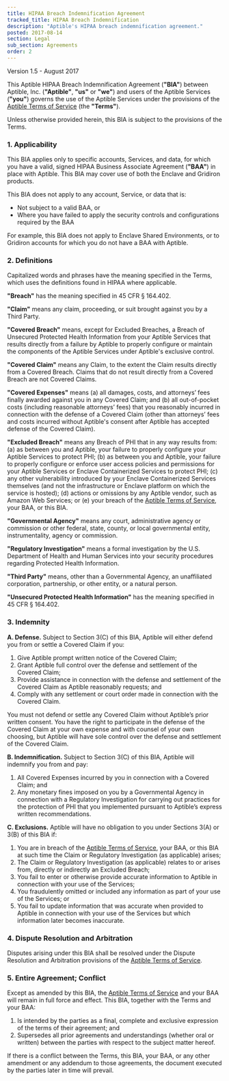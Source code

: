```yaml
---
title: HIPAA Breach Indemnification Agreement
tracked_title: HIPAA Breach Indemnification
description: "Aptible's HIPAA breach indemnification agreement."
posted: 2017-08-14
section: Legal
sub_section: Agreements
order: 2
---
```

<!-- Reference Links -->
[Aptible Terms of Service]:/legal/terms-of-service

Version 1.5 - August 2017

This Aptible HIPAA Breach Indemnification Agreement (**"BIA"**) between Aptible, Inc. (**"Aptible"**, **"us"** or **"we"**) and users of the Aptible Services (**"you"**) governs the use of the Aptible Services under the provisions of the [Aptible Terms of Service] (the **"Terms"**).

Unless otherwise provided herein, this BIA is subject to the provisions of the Terms.

### 1. Applicability  
This BIA applies only to specific accounts, Services, and data, for which you have a valid, signed HIPAA Business Associate Agreement (**"BAA"**) in place with Aptible. This BIA may cover use of both the Enclave and Gridiron products.

This BIA does not apply to any account, Service, or data that is: 

- Not subject to a valid BAA, or 
- Where you have failed to apply the security controls and configurations required by the BAA

For example, this BIA does not apply to Enclave Shared Environments, or to Gridiron accounts for which you do not have a BAA with Aptible.

### 2. Definitions
Capitalized words and phrases have the meaning specified in the Terms, which uses the definitions found in HIPAA where applicable.

**"Breach"** has the meaning specified in 45 CFR § 164.402.

**"Claim"** means any claim, proceeding, or suit brought against you by a Third Party.

**"Covered Breach"** means, except for Excluded Breaches, a Breach of Unsecured Protected Health Information from your Aptible Services that results directly from a failure by Aptible to properly configure or maintain the components of the Aptible Services under Aptible's exclusive control.

**"Covered Claim"** means any Claim, to the extent the Claim results directly from a Covered Breach. Claims that do not result directly from a Covered Breach are not Covered Claims.

**"Covered Expenses"** means (a) all damages, costs, and attorneys’ fees finally awarded against you in any Covered Claim; and (b) all out-of-pocket costs (including reasonable attorneys’ fees) that you reasonably incurred in connection with the defense of a Covered Claim (other than attorneys’ fees and costs incurred without Aptible's consent after Aptible has accepted defense of the Covered Claim).

**"Excluded Breach"** means any Breach of PHI that in any way results from: (a) as between you and Aptible, your failure to properly configure your Aptible Services to protect PHI; (b) as between you and Aptible, your failure to properly configure or enforce user access policies and permissions for your Aptible Services or Enclave Containerized Services to protect PHI; (c&#41; any other vulnerability introduced by your Enclave Containerized Services themselves (and not the infrastructure or Enclave platform on which the service is hosted); (d) actions or omissions by any Aptible vendor, such as Amazon Web Services; or (e) your breach of the [Aptible Terms of Service], your BAA, or this BIA.

**"Governmental Agency"** means any court, administrative agency or commission or other federal, state, county, or local governmental entity, instrumentality, agency or commission.

**"Regulatory Investigation"** means a formal investigation by the U.S. Department of Health and Human Services into your security procedures regarding Protected Health Information.

**"Third Party"** means, other than a Governmental Agency, an unaffiliated corporation, partnership, or other entity, or a natural person.

**"Unsecured Protected Health Information"** has the meaning specified in 45 CFR § 164.402.

### 3. Indemnity
**A. Defense.**  Subject to Section 3(C&#41; of this BIA, Aptible will either defend you from or settle a Covered Claim if you:  

1. Give Aptible prompt written notice of the Covered Claim;  
2. Grant Aptible full control over the defense and settlement of the Covered Claim;  
3. Provide assistance in connection with the defense and settlement of the Covered Claim as Aptible reasonably requests; and  
4. Comply with any settlement or court order made in connection with the Covered Claim.  

You must not defend or settle any Covered Claim without Aptible’s prior written consent.  You have the right to participate in the defense of the Covered Claim at your own expense and with counsel of your own choosing, but Aptible will have sole control over the defense and settlement of the Covered Claim.

**B. Indemnification.**  Subject to Section 3(C&#41; of this BIA, Aptible will indemnify you from and pay:

1. All Covered Expenses incurred by you in connection with a Covered Claim; and
2. Any monetary fines imposed on you by a Governmental Agency in connection with a Regulatory Investigation for carrying out practices for the protection of PHI that you implemented pursuant to Aptible’s express written recommendations.

**C. Exclusions.**  Aptible will have no obligation to you under Sections 3(A) or 3(B) of this BIA if:

1. You are in breach of the [Aptible Terms of Service], your BAA, or this BIA at such time the Claim or Regulatory Investigation (as applicable) arises;
2. The Claim or Regulatory Investigation (as applicable) relates to or arises from, directly or indirectly an Excluded Breach;
3. You fail to enter or otherwise provide accurate information to Aptible in connection with your use of the Services;  
4. You fraudulently omitted or included any information as part of your use of the Services; or
5. You fail to update information that was accurate when provided to Aptible in connection with your use of the Services but which information later becomes inaccurate.

### 4. Dispute Resolution and Arbitration  
Disputes arising under this BIA shall be resolved under the Dispute Resolution and Arbitration provisions of the [Aptible Terms of Service].

### 5. Entire Agreement; Conflict  
Except as amended by this BIA, the [Aptible Terms of Service] and your BAA will remain in full force and effect. This BIA, together with the Terms and your BAA:

1. Is intended by the parties as a final, complete and exclusive expression of the terms of their agreement;  and  
2. Supersedes all prior agreements and understandings (whether oral or written) between the parties with respect to the subject matter hereof.

If there is a conflict between the Terms, this BIA, your BAA, or any other amendment or any addendum to those agreements, the document executed by the parties later in time will prevail.
